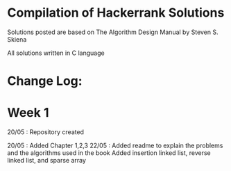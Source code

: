 # Compilation of Hackerrank Solutions

Solutions posted are based on The Algorithm Design Manual by Steven S. Skiena

All solutions written in C language


# Change Log:
# Week 1

20/05 :   Repository created

20/05 :   Added Chapter 1,2,3
22/05 :   Added readme to explain the problems and the algorithms used in the book
          Added insertion linked list, reverse linked list, and sparse array 
